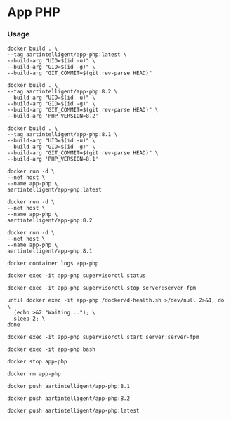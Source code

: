 # App PHP

### Usage

```shell
docker build . \
--tag aartintelligent/app-php:latest \
--build-arg "UID=$(id -u)" \
--build-arg "GID=$(id -g)" \
--build-arg "GIT_COMMIT=$(git rev-parse HEAD)"
```

```shell
docker build . \
--tag aartintelligent/app-php:8.2 \
--build-arg "UID=$(id -u)" \
--build-arg "GID=$(id -g)" \
--build-arg "GIT_COMMIT=$(git rev-parse HEAD)" \
--build-arg 'PHP_VERSION=8.2'
```

```shell
docker build . \
--tag aartintelligent/app-php:8.1 \
--build-arg "UID=$(id -u)" \
--build-arg "GID=$(id -g)" \
--build-arg "GIT_COMMIT=$(git rev-parse HEAD)" \
--build-arg 'PHP_VERSION=8.1'
```

```shell
docker run -d \
--net host \
--name app-php \
aartintelligent/app-php:latest
```

```shell
docker run -d \
--net host \
--name app-php \
aartintelligent/app-php:8.2
```

```shell
docker run -d \
--net host \
--name app-php \
aartintelligent/app-php:8.1
```

```shell
docker container logs app-php
```

```shell
docker exec -it app-php supervisorctl status
```

```shell
docker exec -it app-php supervisorctl stop server:server-fpm
```

```shell
until docker exec -it app-php /docker/d-health.sh >/dev/null 2>&1; do \
  (echo >&2 "Waiting..."); \
  sleep 2; \
done
```

```shell
docker exec -it app-php supervisorctl start server:server-fpm
```

```shell
docker exec -it app-php bash
```

```shell
docker stop app-php
```

```shell
docker rm app-php
```

```shell
docker push aartintelligent/app-php:8.1
```

```shell
docker push aartintelligent/app-php:8.2
```

```shell
docker push aartintelligent/app-php:latest
```
